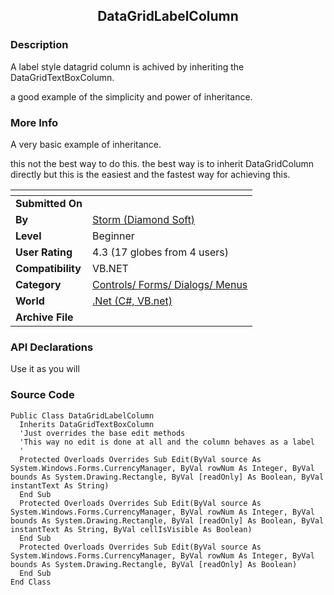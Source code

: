 ﻿<div align="center">

## DataGridLabelColumn


</div>

### Description

A label style datagrid column is achived by inheriting the DataGridTextBoxColumn.

a good example of the simplicity and power of inheritance.
 
### More Info
 
A very basic example of inheritance.

this not the best way to do this. the best way is to inherit DataGridColumn directly but this is the easiest and the fastest way for achieving this.


<span>             |<span>
---                |---
**Submitted On**   |
**By**             |[Storm \(Diamond Soft\)](https://github.com/Planet-Source-Code/PSCIndex/blob/master/ByAuthor/storm-diamond-soft.md)
**Level**          |Beginner
**User Rating**    |4.3 (17 globes from 4 users)
**Compatibility**  |VB\.NET
**Category**       |[Controls/ Forms/ Dialogs/ Menus](https://github.com/Planet-Source-Code/PSCIndex/blob/master/ByCategory/controls-forms-dialogs-menus__10-3.md)
**World**          |[\.Net \(C\#, VB\.net\)](https://github.com/Planet-Source-Code/PSCIndex/blob/master/ByWorld/net-c-vb-net.md)
**Archive File**   |[](https://github.com/Planet-Source-Code/storm-diamond-soft-datagridlabelcolumn__10-1050/archive/master.zip)

### API Declarations

Use it as you will


### Source Code

```
Public Class DataGridLabelColumn
  Inherits DataGridTextBoxColumn
  'Just overrides the base edit methods
  'This way no edit is done at all and the column behaves as a label
  '
  Protected Overloads Overrides Sub Edit(ByVal source As System.Windows.Forms.CurrencyManager, ByVal rowNum As Integer, ByVal bounds As System.Drawing.Rectangle, ByVal [readOnly] As Boolean, ByVal instantText As String)
  End Sub
  Protected Overloads Overrides Sub Edit(ByVal source As System.Windows.Forms.CurrencyManager, ByVal rowNum As Integer, ByVal bounds As System.Drawing.Rectangle, ByVal [readOnly] As Boolean, ByVal instantText As String, ByVal cellIsVisible As Boolean)
  End Sub
  Protected Overloads Overrides Sub Edit(ByVal source As System.Windows.Forms.CurrencyManager, ByVal rowNum As Integer, ByVal bounds As System.Drawing.Rectangle, ByVal [readOnly] As Boolean)
  End Sub
End Class
```

